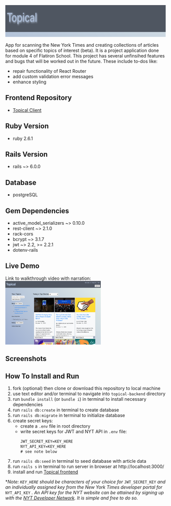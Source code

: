 <img 
  src="public/images/banner.png" 
  alt="Topical banner" 
  width="1350" 
  height="100"
/>

App for scanning the New York Times and creating collections of articles based on specific 
topics of interest (beta). It is a project application done for module 4 of Flatiron School. 
This project has several unfinsihed features and bugs that will be worked out in the future.
These include to-dos like: 
  - repair functionality of React Router
  - add custom validation error messages
  - enhance styling

## Frontend Repository
  - [Topical Client](https://github.com/dangrammer/topical-frontend)

## Ruby Version
  - ruby 2.6.1

## Rails Version
  - rails ~> 6.0.0

## Database
  - postgreSQL

## Gem Dependencies
  - active_model_serializers ~> 0.10.0
  - rest-client ~> 2.1.0
  - rack-cors
  - bcrypt ~> 3.1.7
  - jwt ~> 2.2, >= 2.2.1
  - dotenv-rails

## Live Demo
  Link to walkthrough video with narration:
  <br/>
  <a href="https://www.youtube.com/watch?v=A3ZJxHjNVtE&feature=youtu.be" target="_blank">
    <img 
      src="public/images/homepage.png" 
      alt="Topical walkthrough demo link to Youtube" 
      width="300" 
      height="200"
    />
  </a>  

## Screenshots

  <!-- Login/Signup
  <br/>
  ![Login/Signup Demo](public/gifs/login_signup.gif)

  Listings
  <br/>
  ![Listings Demo](public/gifs/listings.gif)

  Profiles
  <br/>
  ![Profiles Demo](public/gifs/profiles.gif)

  Dashboard
  <br/>
  ![Dashboard Demo](public/gifs/dashboard.gif) -->


## How To Install and Run

  1. fork (optional) then clone or download this repository to local machine
  2. use text editor and/or terminal to navigate into `topical-backend` directory
  3. run `bundle install` (or `bundle i`) in terminal to install necessary dependencies
  4. run `rails db:create` in terminal to create database
  5. run `rails db:migrate` in terminal to initialize database
  6. create secret keys:
      - create a `.env` file in root directory
      - write secret keys for JWT and NYT API in `.env` file:
        ```
        JWT_SECRET_KEY=KEY_HERE
        NYT_API_KEY=KEY_HERE
        # see note below
        ```
  7. run `rails db:seed` in terminal to seed database with article data
  8. run `rails s` in terminal to run server in browser at http://localhost:3000/
  9. install and run [Topical frontend](https://github.com/dangrammer/topical-frontend)

  *_Note: `KEY_HERE` should be characters of your choice for_ `JWT_SECRET_KEY` _and an
  individually assigned key from the New York Times developer portal for_ `NYT_API_KEY` _.
  An API key for the NYT website can be attained by signing up with the [NYT Developer Network](https://developer.nytimes.com/). It is simple and free to do so._